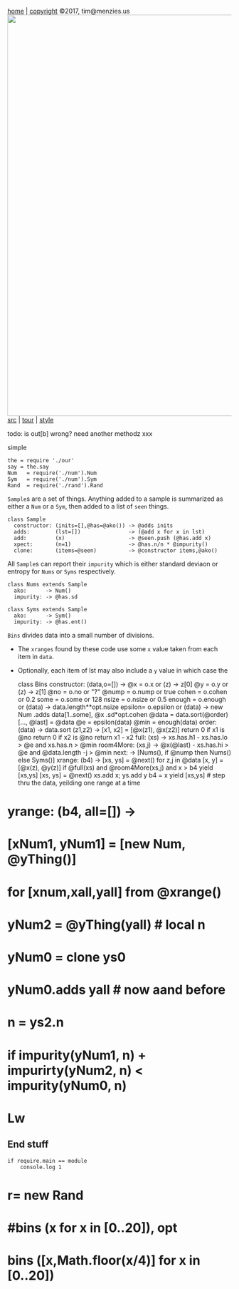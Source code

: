 [home](http://tiny.cc/koff) |
[copyright](https://github.com/koffee/script/blob/master/LICENSE.md) &copy;2017, tim&commat;menzies.us<br>
[<img width=900 src=https://raw.githubusercontent.com/koffee/script/master/img/head.jpg>](http://tiny.cc/koff)<br>
[src](https://github.com/koffee/script/tree/master/lib) |
[tour](https://github.com/koffee/script/blob/master/docs/TOUR.md) |
[style](https://github.com/koffee/script/blob/master/docs/STYLE.md)

todo: is out[b] wrong? need another methodz xxx

simple

    the = require './our'
    say = the.say
    Num   = require('./num').Num
    Sym   = require('./num').Sym
    Rand  = require('./rand').Rand

`Sample`s are a set of things. Anything added to a sample is summarized
as either a `Num` or a `Sym`, then added to a list of `seen` things.

    class Sample
      constructor: (inits=[],@has=@ako()) -> @adds inits
      adds:        (lst=[])               -> (@add x for x in lst)
      add:         (x)                    -> @seen.push (@has.add x)
      xpect:       (n=1)                  -> @has.n/n * @impurity()
      clone:       (items=@seen)          -> @constructor items,@ako()

All `Sample`s can report their `impurity`
which is either standard deviaon or entropy for `Nums` or `Syms` respectively.

    class Nums extends Sample
      ako:      -> Num()
      impurity: -> @has.sd

    class Syms extends Sample
      ako:      -> Sym()
      impurity: -> @has.ent()

`Bins` divides data into a small number of divisions.

- The `xranges` found by these code use some `x` value taken from each item in `data`.
- Optionally, each item of lst may also include a `y` value in which case the 

    class Bins
      constructor: (data,o=[]) ->
        @x     = o.x       or (z) -> z[0]
        @y     = o.y       or (z) -> z[1]
        @no    = o.no      or "?"
        @nump  = o.nump    or true
        cohen  = o.cohen   or 0.2
        some   = o.some    or 128
        nsize  = o.nsize   or 0.5
        enough = o.enough  or (data) -> data.length**opt.nsize
        epsilon= o.epsilon or (data) -> new Num
                                        .adds data[1..some], @x
                                        .sd*opt.cohen
        @data = data.sort(@order)
        [..., @last] = @data
        @e   = epsilon(data)
        @min = enough(data)
      order: (data) ->
        data.sort (z1,z2) ->
          [x1, x2] = [@x(z1), @x(z2)]
          return 0 if x1 is @no
          return 0 if x2 is @no
          return x1 - x2
      full: (xs) ->
        xs.has.h1 - xs.has.lo > @e and xs.has.n > @min
      room4More: (xs,j) ->
        @x(@last) - xs.has.hi > @e and @data.length -j > @min
      next: ->
        [Nums(), if @nump then Nums() else Syms()]
      xrange: (b4)  ->
        [xs, ys] = @next()
        for z,j in @data
          [x, y] = [@x(z), @y(z)]
          if @full(xs) and @room4More(xs,j) and x > b4 
            yield [xs,ys]
            [xs, ys] = @next()
          xs.add x; ys.add y
          b4 = x
        yield [xs,ys]
      # step thru the data, yeilding one range at a time
#      yrange: (b4, all=[]) ->
#        [xNum1, yNum1] = [new Num, @yThing()]
#        for [xnum,xall,yall] from @xrange()
#          yNum2 = @yThing(yall) # local n
#          yNum0 = clone ys0
#          yNum0.adds yall       # now aand before
#          n = ys2.n
#          if impurity(yNum1, n) + impurirty(yNum2, n) < impurity(yNum0, n)
#            Lw

## End stuff

    if require.main == module
        console.log 1
#       r= new Rand
#       #bins (x for x in [0..20]), opt
#       bins ([x,Math.floor(x/4)] for x in [0..20])
